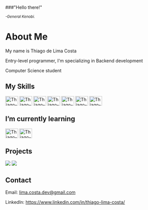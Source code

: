###"Hello there!"
<p><small><em>-General Kenobi.</em></small></p>

# About Me

My name is Thiago de Lima Costa

Entry-level programmer, I'm specializing in Backend development

Computer Science student

## My Skills

<div>
   <img align="center" alt="Thiago-" height="30" width="40" src="https://cdn.jsdelivr.net/gh/devicons/devicon/icons/php/php-original.svg"/>
   <img align="center" alt="Thiago-" height="30" width="40" src="https://cdn.jsdelivr.net/gh/devicons/devicon/icons/mysql/mysql-original-wordmark.svg"/>
   <img align="center" alt="Thiago-" height="30" width="40" src="https://cdn.jsdelivr.net/gh/devicons/devicon/icons/html5/html5-original-wordmark.svg"/>
   <img align="center" alt="Thiago-" height="30" width="40" src="https://cdn.jsdelivr.net/gh/devicons/devicon/icons/css3/css3-original-wordmark.svg"/>
   <img align="center" alt="Thiago-" height="30" width="40" src="https://cdn.jsdelivr.net/gh/devicons/devicon/icons/bootstrap/bootstrap-original-wordmark.svg"/>
   <img align="center" alt="Thiago-" height="30" width="40" src="https://cdn.jsdelivr.net/gh/devicons/devicon/icons/javascript/javascript-original.svg"/>
   <img align="center" alt="Thiago-" height="30" width="40" src="https://cdn.jsdelivr.net/gh/devicons/devicon/icons/wordpress/wordpress-original.svg"/>
</div>
          
## I’m currently learning

<div>
<img align="center" alt="Thiago-" height="30" width="40" src="https://cdn.jsdelivr.net/gh/devicons/devicon/icons/java/java-original-wordmark.svg"/>
<img align="center" alt="Thiago-" height="30" width="40" src="https://cdn.jsdelivr.net/gh/devicons/devicon/icons/python/python-original-wordmark.svg"/>
</div>

## Projects
<div>
 <img src="https://github-readme-stats.vercel.app/api?username=Thiago-Lima-Costa&show_icons=true&theme=tokyonight"/>
 <img src="https://github-readme-stats.vercel.app/api/top-langs/?username=Thiago-Lima-Costa&layout=compact&theme=tokyonight"/>
</div>

## Contact

  Email: lima.costa.dev@gmail.com
  
  LinkedIn: https://www.linkedin.com/in/thiago-lima-costa/

